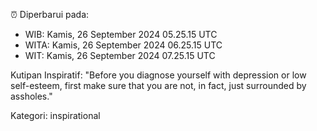 ⏰ Diperbarui pada:
- WIB: Kamis, 26 September 2024 05.25.15 UTC
- WITA: Kamis, 26 September 2024 06.25.15 UTC
- WIT: Kamis, 26 September 2024 07.25.15 UTC

Kutipan Inspiratif:
"Before you diagnose yourself with depression or low self-esteem, first make sure that you are not, in fact, just surrounded by assholes."


Kategori: inspirational

